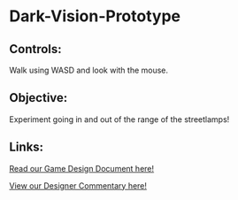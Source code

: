 # Dark-Vision-Prototype


## Controls:
Walk using WASD and look with the mouse. 

## Objective:
Experiment going in and out of the range of the streetlamps!

## Links:

[Read our Game Design Document here!](https://github.com/owenhaedrich/Dark-Vision-Prototype/blob/main/DesignDocument.md)

[View our Designer Commentary here!](https://youtu.be/eHuNHbtXdRA)
